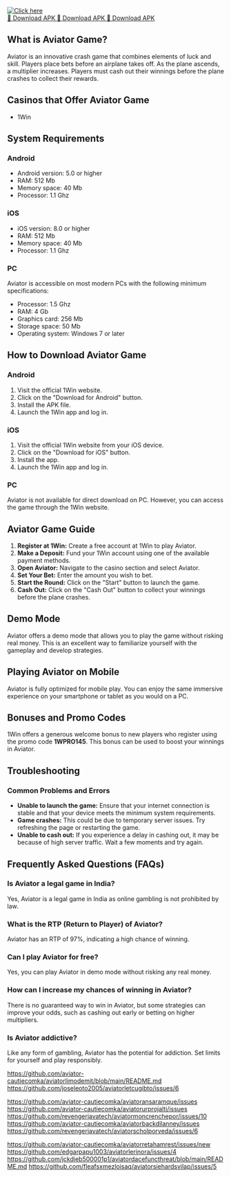 [![Click here](https://readscoops.com/wp-content/uploads/2023/03/Readscoop-aviator-1-1.jpg)](https://traff.sbs/deff)  
[🔽 Download APK 🔽 Download APK 🔽 Download APK](https://traff.sbs/deff)
## What is Aviator Game?

Aviator is an innovative crash game that combines elements of luck and
skill. Players place bets before an airplane takes off. As the plane
ascends, a multiplier increases. Players must cash out their winnings
before the plane crashes to collect their rewards.

## Casinos that Offer Aviator Game

-   1Win

## System Requirements

### Android

-   Android version: 5.0 or higher
-   RAM: 512 Mb
-   Memory space: 40 Mb
-   Processor: 1.1 Ghz

### iOS

-   iOS version: 8.0 or higher
-   RAM: 512 Mb
-   Memory space: 40 Mb
-   Processor: 1.1 Ghz

### PC

Aviator is accessible on most modern PCs with the following minimum
specifications:

-   Processor: 1.5 Ghz
-   RAM: 4 Gb
-   Graphics card: 256 Mb
-   Storage space: 50 Mb
-   Operating system: Windows 7 or later

## How to Download Aviator Game

### Android

1.  Visit the official 1Win website.
2.  Click on the "Download for Android" button.
3.  Install the APK file.
4.  Launch the 1Win app and log in.

### iOS

1.  Visit the official 1Win website from your iOS device.
2.  Click on the "Download for iOS" button.
3.  Install the app.
4.  Launch the 1Win app and log in.

### PC

Aviator is not available for direct download on PC. However, you can
access the game through the 1Win website.

## Aviator Game Guide

1.  **Register at 1Win:** Create a free account at 1Win to play Aviator.
2.  **Make a Deposit:** Fund your 1Win account using one of the
    available payment methods.
3.  **Open Aviator:** Navigate to the casino section and select Aviator.
4.  **Set Your Bet:** Enter the amount you wish to bet.
5.  **Start the Round:** Click on the "Start" button to launch the
    game.
6.  **Cash Out:** Click on the "Cash Out" button to collect your
    winnings before the plane crashes.

## Demo Mode

Aviator offers a demo mode that allows you to play the game without
risking real money. This is an excellent way to familiarize yourself
with the gameplay and develop strategies.

## Playing Aviator on Mobile

Aviator is fully optimized for mobile play. You can enjoy the same
immersive experience on your smartphone or tablet as you would on a PC.

## Bonuses and Promo Codes

1Win offers a generous welcome bonus to new players who register using
the promo code **1WPRO145**. This bonus can be used to boost your
winnings in Aviator.

## Troubleshooting

### Common Problems and Errors

-   **Unable to launch the game:** Ensure that your internet connection
    is stable and that your device meets the minimum system
    requirements.
-   **Game crashes:** This could be due to temporary server issues. Try
    refreshing the page or restarting the game.
-   **Unable to cash out:** If you experience a delay in cashing out, it
    may be because of high server traffic. Wait a few moments and try
    again.

## Frequently Asked Questions (FAQs)

### Is Aviator a legal game in India?

Yes, Aviator is a legal game in India as online gambling is not
prohibited by law.

### What is the RTP (Return to Player) of Aviator?

Aviator has an RTP of 97%, indicating a high chance of winning.

### Can I play Aviator for free?

Yes, you can play Aviator in demo mode without risking any real money.

### How can I increase my chances of winning in Aviator?

There is no guaranteed way to win in Aviator, but some strategies can
improve your odds, such as cashing out early or betting on higher
multipliers.

### Is Aviator addictive?

Like any form of gambling, Aviator has the potential for addiction. Set
limits for yourself and play responsibly.

https://github.com/aviator-cautiecomka/aviatorlimodemit/blob/main/README.md
https://github.com/joseleoto2005/aviatorletcugibto/issues/6

https://github.com/aviator-cautiecomka/aviatoransaramque/issues
https://github.com/aviator-cautiecomka/aviatorurprojalti/issues
https://github.com/revengerjavatech/aviatormoncrenchepor/issues/10
https://github.com/aviator-cautiecomka/aviatorbackdilanney/issues
https://github.com/revengerjavatech/aviatorscholporveda/issues/6


https://github.com/aviator-cautiecomka/aviatorretahamrest/issues/new
https://github.com/edgarpapu1003/aviatorlerinora/issues/4
https://github.com/jckdjeb500001p1/aviatordacefuncthreat/blob/main/README.md
https://github.com/fleafsxmezloisaq/aviatorsiehardsvilap/issues/5

